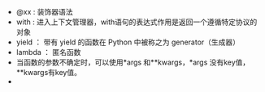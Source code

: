 - @xx  : 装饰器语法
- with : 进入上下文管理器，with语句的表达式作用是返回一个遵循特定协议的对象
- yield  ： 带有 yield 的函数在 Python 中被称之为 generator（生成器）
- lambda ： 匿名函数
- 当函数的参数不确定时，可以使用*args 和**kwargs，*args 没有key值，**kwargs有key值。
- 